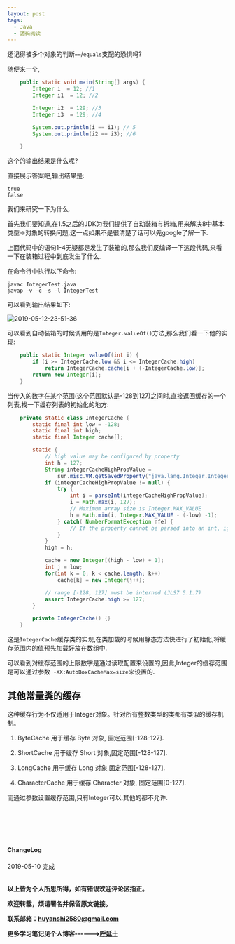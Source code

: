```yaml
---
layout: post
tags:
  - Java
  - 源码阅读
---
```


还记得被多个对象的判断`==`/`equals`支配的恐惧吗?

随便来一个,

```java
    public static void main(String[] args) {
        Integer i  = 12; //1
        Integer i1  = 12; //2

        Integer i2  = 129; //3
        Integer i3  = 129; //4

        System.out.println(i == i1); // 5
        System.out.println(i2 == i3); //6

    }
```

这个的输出结果是什么呢?

直接展示答案吧,输出结果是:

```
true
false
```

我们来研究一下为什么.

首先我们要知道,在1.5之后的JDK为我们提供了自动装箱与拆箱,用来解决8中基本类型->对象的转换问题,这一点如果不是很清楚了话可以先google了解一下.

上面代码中的语句1-4无疑都是发生了装箱的,那么我们反编译一下这段代码,来看一下在装箱过程中到底发生了什么.

在命令行中执行以下命令:

```shell
javac IntegerTest.java
javap -v -c -s -l IntegerTest 
```
可以看到输出结果如下:

![2019-05-12-23-51-36](http://img.couplecoders.tech/2019-05-12-23-51-36.png)

可以看到自动装箱的时候调用的是`Integer.valueOf()`方法,那么我们看一下他的实现:

```java
    public static Integer valueOf(int i) {
        if (i >= IntegerCache.low && i <= IntegerCache.high)
            return IntegerCache.cache[i + (-IntegerCache.low)];
        return new Integer(i);
    }
```

当传入的数字在某个范围(这个范围默认是-128到127)之间时,直接返回缓存的一个列表,找一下缓存列表的初始化的地方:

```java
    private static class IntegerCache {
        static final int low = -128;
        static final int high;
        static final Integer cache[];

        static {
            // high value may be configured by property
            int h = 127;
            String integerCacheHighPropValue =
                sun.misc.VM.getSavedProperty("java.lang.Integer.IntegerCache.high");
            if (integerCacheHighPropValue != null) {
                try {
                    int i = parseInt(integerCacheHighPropValue);
                    i = Math.max(i, 127);
                    // Maximum array size is Integer.MAX_VALUE
                    h = Math.min(i, Integer.MAX_VALUE - (-low) -1);
                } catch( NumberFormatException nfe) {
                    // If the property cannot be parsed into an int, ignore it.
                }
            }
            high = h;

            cache = new Integer[(high - low) + 1];
            int j = low;
            for(int k = 0; k < cache.length; k++)
                cache[k] = new Integer(j++);

            // range [-128, 127] must be interned (JLS7 5.1.7)
            assert IntegerCache.high >= 127;
        }

        private IntegerCache() {}
    }

```

这是`IntegerCache`缓存类的实现,在类加载的时候用静态方法快进行了初始化,将缓存范围内的值预先加载好放在数组中.

可以看到对缓存范围的上限数字是通过读取配置来设置的,因此,Integer的缓存范围是可以通过参数` -XX:AutoBoxCacheMax=size`来设置的.

## 其他常量类的缓存

这种缓存行为不仅适用于Integer对象。针对所有整数类型的类都有类似的缓存机制。

1. ByteCache 用于缓存 Byte 对象, 固定范围[-128-127].


2. ShortCache 用于缓存 Short 对象,固定范围[-128-127].

3. LongCache 用于缓存 Long 对象,固定范围[-128-127].

4. CharacterCache 用于缓存 Character 对象, 固定范围[0-127].

而通过参数设置缓存范围,只有Integer可以.其他的都不允许.

<br>
<br>
<br>
<br>
<h4>ChangeLog</h4>
2019-05-10    完成
<br>
<br>


**以上皆为个人所思所得，如有错误欢迎评论区指正。**

**欢迎转载，烦请署名并保留原文链接。**

**联系邮箱：huyanshi2580@gmail.com**

**更多学习笔记见个人博客------><a href="{{ site.baseurl }}/">呼延十</a>**

